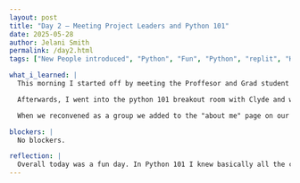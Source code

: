 ```yaml
---
layout: post
title: "Day 2 – Meeting Project Leaders and Python 101"
date: 2025-05-28
author: Jelani Smith
permalink: /day2.html
tags: ["New People introduced", "Python", "Fun", "Python", "replit", "Headbandz"]

what_i_learned: |
  This morning I started off by meeting the Proffesor and Grad student that will be leading my project. The proffesors name was Edward Robinson and the students name was Owolabi Daniel. In our project we will be creating an AI model to give post-game reports of scoccer matches. 

  Afterwards, I went into the python 101 breakout room with Clyde and we learned about python, the term "REPL"(Read, Evaluate, Process, Loop) and some beginner principles. We learned about Strings, Integers, and Floats which are essential terms that need to be understood when coding in python. Clyde also taught us the functions "Print" and "Type". We went over some math functions that can be used when working with Integers. To help us better understand Clyde had us play kahoot and it was really fun. To practice these concepts we used Replit.

  When we reconvened as a group we added to the "about me" page on our websites. To end off the day, Micheal had us play headbandz as a fun group activity.

blockers: |
  No blockers.

reflection: |
  Overall today was a fun day. In Python 101 I knew basically all the concepts we went over but I did learn something new which was the "//" math operator. This operator performs floor division which prints out the quotient without the remainder. Today was the first time I played Headbandz and I'm really excited about starting my project.
---
```

